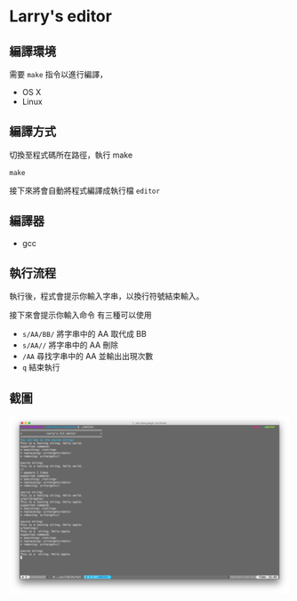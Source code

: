 # Larry's editor

## 編譯環境
需要 `make` 指令以進行編譯，

* OS X
* Linux 

## 編譯方式
切換至程式碼所在路徑，執行 make
```
make
```
接下來將會自動將程式編譯成執行檔 `editor`

## 編譯器
* gcc

## 執行流程

執行後，程式會提示你輸入字串，以換行符號結束輸入。

接下來會提示你輸入命令 有三種可以使用

* `s/AA/BB/` 將字串中的 AA 取代成 BB
* `s/AA//` 將字串中的 AA 刪除
* `/AA` 尋找字串中的 AA 並輸出出現次數
* `q` 結束執行

## 截圖
![螢幕截圖](https://raw.githubusercontent.com/azdkj532/CSIE-DS/hw1/screenshot.png)
